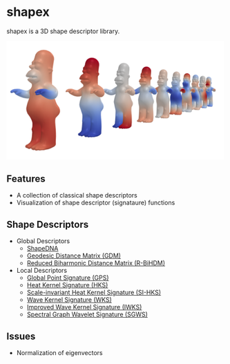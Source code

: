 # shapex
shapex is a 3D shape descriptor library.

<p align="center">
    <img src="images/teaser.png">
<p>

## Features
- A collection of classical shape descriptors
- Visualization of shape descriptor (signataure) functions

## Shape Descriptors
- Global Descriptors
    - [ShapeDNA](https://www.sciencedirect.com/science/article/abs/pii/S0010448505001867) 
    - [Geodesic Distance Matrix (GDM)](https://link.springer.com/chapter/10.1007/978-3-642-03767-2_92)
    - [Reduced Biharmonic Distance Matrix (R-BiHDM)](https://link.springer.com/article/10.1007/s00371-015-1071-5) 
- Local Descriptors
    - [Global Point Signature (GPS)](https://www.cs.jhu.edu/~misha/Fall07/Papers/Rustamov07.pdf)
    - [Heat Kernel Signature (HKS)](http://www.lix.polytechnique.fr/~maks/papers/hks.pdf)
    - [Scale-invariant Heat Kernel Signature (SI-HKS)](https://ieeexplore.ieee.org/document/5539838)
    - [Wave Kernel Signature (WKS)](https://imagine.enpc.fr/~aubrym/projects/wks/texts/2011-wave-kernel-signature.pdf)
    - [Improved Wave Kernel Signature (IWKS)](http://www.bmva.org/bmvc/2015/papers/paper056/paper056.pdf)
    - [Spectral Graph Wavelet Signature (SGWS)](https://dl.acm.org/doi/abs/10.1016/j.patrec.2016.04.009)

## Issues
- Normalization of eigenvectors